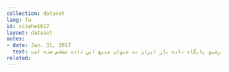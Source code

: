```yaml
---
collection: dataset
lang: fa
id: sciehe1617
layout: dataset
notes: 
- date: Jan. 31, 2017
  text: به دلیل موجود نبودن لینک داده در زمان انتشار، آرشیو پایگاه داده باز ایران به عنوان منبع این داده مشخص شده است.
related:
---
```

